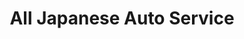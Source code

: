 ---
title: "All Japanese Auto Service"
url: /sandown/all-japanese-auto-service/
shop: Autowerkstatt
---